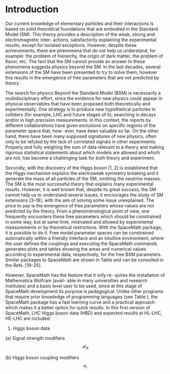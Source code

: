 # Introduction

Our current knowledge of elementary particles and their interactions is based on solid theoretical foundations that are embodied in the Standard Model (SM). This theory provides a description of the weak, strong and electromagnetic inter- actions, satisfactorily explaining the experimental results, except for isolated exceptions. However, despite these achievements, there are phenomena that do not help us understand, for example: the problem of hierarchy, the origin of dark matter, the problem of flavor, etc. The fact that the SM cannot provide an answer to these phenomena suggests physics beyond the SM. In the last decades, several extensions of the SM have been presented to try to solve them, however this results in the emergence of free parameters that are not predicted by theory.

The search for physics Beyond the Standard Model (BSM) is necessarily a multidisciplinary effort, since the evidence for new physics could appear in physical observables that have been proposed both theoretically and experimentally. One strategy is to produce new hypothetical particles in colliders (for example, LHC and future stages of it), searching in decays and/or in high precision measurements. In this context, the reports by different collaborations have given exclusions on specific regions of the parameter space that, how- ever, have been valuable so far. On the other hand, there have been many supposed signatures of new physics, often only to be refuted by the lack of correlated signals in other experiments. Properly and fully weighing the sum of data relevant to a theory and making rigorous statistical statements about which models are allowed and which are not, has become a challenging task for both theory and experiment.

Secondly, with the discovery of the Higgs boson \[1, 2] is established that the Higgs mechanism explains the electroweak symmetry breaking and it generate the mass of all particles of the SM, omitting the neutrino masses. The SM is the most successful theory that explains many experimental results. However, it is well known that, despite its great success, the SM cannot help us to understand several issues, it encourages the study of SM extensions \[3–18], with the aim of solving some issue unexplained. The price to pay is the emergence of free parameters whose values are not predicted by the theory. From a phenomenological point of view, one frequently encounters these free parameters which should be constrained in some way, but at same time, motivated and allowed by experimental measurements or by theoretical restrictions. With the SpaceMath package, it is possible to do it. Free model parameter spaces can be constrained automatically within a friendly interface and an intuitive environment, where the user defines the couplings and executing the SpaceMath commands generates plots and tables showing the areas and numerical values according to experimental data, respectively, for the free BSM parameters. Similar packages to SpaceMath are shown in Table and can be consulted in the Refs. \[19–25].

However, SpaceMath has the feature that it only re- quires the installation of Mathematica Wolfram (avail- able in many universities and research institutes) and a basic level user to be used, since at this stage of SpaceMath development its purpose is pedagogical. Unlike other programs that require prior knowledge of programming languages (see Table ), the SpaceMath package has a fast learning curve and a practical approach which makes it a better option for quick results. In this first version of SpaceMath, LHC Higgs boson data (HBD) and expected results at HL-LHC, HE-LHC are included:

1. Higgs boson data

&#x20; (a) Signal strength modifiers $$\mathcal{R}_X$$

&#x20; (b) Higgs boson coupling modifiers $$\kappa_i$$

